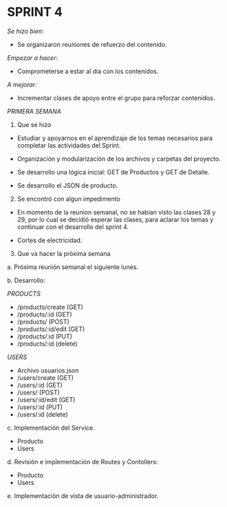 # SPRINT 4 

*_Se hizo bien:_*

- Se organizaron reuniones de refuerzo del contenido.

*_Empezar a hacer:_*

- Comprometerse a estar al dia con los contenidos.

*_A mejorar:_*

- Incrementar clases de apoyo entre el grupo para reforzar contenidos.




*_PRIMERA SEMANA_*

1. Que se hizo

- Estudiar y apoyarnos en el aprendizaje de los temas necesarios para completar las actividades del Sprint.

- Organización y modularización de los archivos y carpetas del proyecto.

- Se desarrollo una lógica inicial: GET de Productos y GET de Detalle.

- Se desarrollo el JSON de producto.

2. Se encontró con algun impedimento

- En momento de la reunion semanal, no se habian visto las clases 28 y 29, por lo cual se decidió esperar las clases, para aclarar los temas y continuar con el desarrollo del sprint 4.

- Cortes de electricidad.

3. Que va hacer la próxima semana

a. Próxima reunión semanal el siguiente lunes.

b. Desarrollo:

*_PRODUCTS_*
- /products/create (GET)
- /products/:id (GET)
- /products/ (POST)
- /products/:id/edit (GET)
- /products/:id (PUT)
- /products/:id (delete)

*_USERS_*
- Archivo usuarios.json
- /users/create (GET)
- /users/:id (GET)
- /users/ (POST)
- /users/:id/edit (GET)
- /users/:id (PUT)
- /users/:id (delete)

c. Implementación del Service.

- Producto
- Users

d. Revisión e implementación de Routes y Contollers:

- Producto
- Users

e. Implementación de vista de usuario-administrador.
